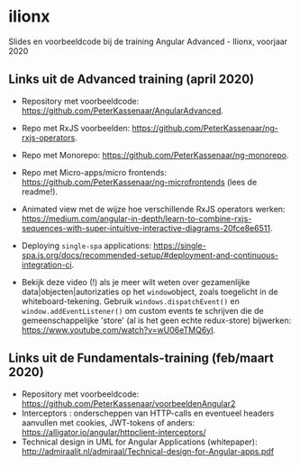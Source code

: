 # ilionx
Slides en voorbeeldcode bij de training Angular Advanced - Ilionx, voorjaar 2020

## Links uit de Advanced training (april 2020)
- Repository met voorbeeldcode: https://github.com/PeterKassenaar/AngularAdvanced.
- Repo met RxJS voorbeelden: https://github.com/PeterKassenaar/ng-rxjs-operators.
- Repo met Monorepo: https://github.com/PeterKassenaar/ng-monorepo.
- Repo met Micro-apps/micro frontends: https://github.com/PeterKassenaar/ng-microfrontends (lees de readme!).
- Animated view met de wijze hoe verschillende RxJS operators werken: https://medium.com/angular-in-depth/learn-to-combine-rxjs-sequences-with-super-intuitive-interactive-diagrams-20fce8e6511.

- Deploying `single-spa` applications: https://single-spa.js.org/docs/recommended-setup/#deployment-and-continuous-integration-ci.
- Bekijk deze video (!) als je meer wilt weten over gezamenlijke data|objecten|autorizaties op het `window`object, zoals toegelicht in de whiteboard-tekening. Gebruik `windows.dispatchEvent()` en `window.addEventListener()` om custom events te schrijven die de gemeenschappelijke 'store' (al is het geen echte redux-store) bijwerken: https://www.youtube.com/watch?v=wU06eTMQ6yI.


## Links uit de Fundamentals-training (feb/maart 2020)
- Repository met voorbeeldcode: https://github.com/PeterKassenaar/voorbeeldenAngular2
- Interceptors : onderscheppen van HTTP-calls en eventueel headers aanvullen met cookies, JWT-tokens of 
anders: https://alligator.io/angular/httpclient-interceptors/
- Technical design in UML for Angular Applications (whitepaper): http://admiraalit.nl/admiraal/Technical-design-for-Angular-apps.pdf

